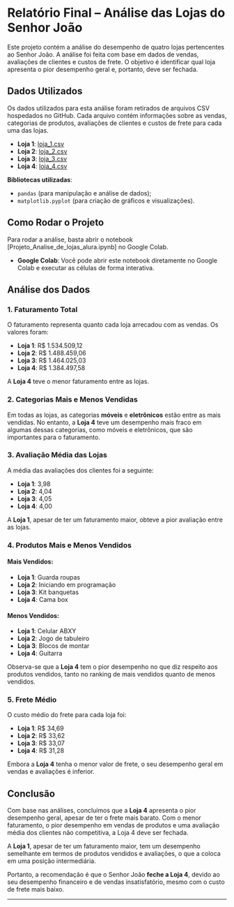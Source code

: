 # Relatório Final – Análise das Lojas do Senhor João

Este projeto contém a análise do desempenho de quatro lojas pertencentes ao Senhor João. A análise foi feita com base em dados de vendas, avaliações de clientes e custos de frete. O objetivo é identificar qual loja apresenta o pior desempenho geral e, portanto, deve ser fechada.

## Dados Utilizados

Os dados utilizados para esta análise foram retirados de arquivos CSV hospedados no GitHub. Cada arquivo contém informações sobre as vendas, categorias de produtos, avaliações de clientes e custos de frete para cada uma das lojas.

- **Loja 1**: [loja_1.csv](https://raw.githubusercontent.com/alura-es-cursos/challenge1-data-science/refs/heads/main/base-de-dados-challenge-1/loja_1.csv)
- **Loja 2**: [loja_2.csv](https://raw.githubusercontent.com/alura-es-cursos/challenge1-data-science/refs/heads/main/base-de-dados-challenge-1/loja_2.csv)
- **Loja 3**: [loja_3.csv](https://raw.githubusercontent.com/alura-es-cursos/challenge1-data-science/refs/heads/main/base-de-dados-challenge-1/loja_3.csv)
- **Loja 4**: [loja_4.csv](https://raw.githubusercontent.com/alura-es-cursos/challenge1-data-science/refs/heads/main/base-de-dados-challenge-1/loja_4.csv)

**Bibliotecas utilizadas**: 
- `pandas` (para manipulação e análise de dados);
- `matplotlib.pyplot` (para criação de gráficos e visualizações).
  
## Como Rodar o Projeto

Para rodar a análise, basta abrir o notebook [Projeto_Analise_de_lojas_alura.ipynb] no Google Colab.

- **Google Colab**: Você pode abrir este notebook diretamente no Google Colab e executar as células de forma interativa.

## Análise dos Dados

### 1. Faturamento Total
O faturamento representa quanto cada loja arrecadou com as vendas. Os valores foram:

- **Loja 1**: R$ 1.534.509,12
- **Loja 2**: R$ 1.488.459,06
- **Loja 3**: R$ 1.464.025,03
- **Loja 4**: R$ 1.384.497,58

A **Loja 4** teve o menor faturamento entre as lojas.

### 2. Categorias Mais e Menos Vendidas
Em todas as lojas, as categorias **móveis** e **eletrônicos** estão entre as mais vendidas. No entanto, a **Loja 4** teve um desempenho mais fraco em algumas dessas categorias, como móveis e eletrônicos, que são importantes para o faturamento.

### 3. Avaliação Média das Lojas
A média das avaliações dos clientes foi a seguinte:

- **Loja 1**: 3,98
- **Loja 2**: 4,04
- **Loja 3**: 4,05
- **Loja 4**: 4,00

A **Loja 1**, apesar de ter um faturamento maior, obteve a pior avaliação entre as lojas.

### 4. Produtos Mais e Menos Vendidos
#### Mais Vendidos:
- **Loja 1**: Guarda roupas
- **Loja 2**: Iniciando em programação
- **Loja 3**: Kit banquetas
- **Loja 4**: Cama box

#### Menos Vendidos:
- **Loja 1**: Celular ABXY
- **Loja 2**: Jogo de tabuleiro
- **Loja 3**: Blocos de montar
- **Loja 4**: Guitarra

Observa-se que a **Loja 4** tem o pior desempenho no que diz respeito aos produtos vendidos, tanto no ranking de mais vendidos quanto de menos vendidos.

### 5. Frete Médio
O custo médio do frete para cada loja foi:

- **Loja 1**: R$ 34,69
- **Loja 2**: R$ 33,62
- **Loja 3**: R$ 33,07
- **Loja 4**: R$ 31,28

Embora a **Loja 4** tenha o menor valor de frete, o seu desempenho geral em vendas e avaliações é inferior.

## Conclusão

Com base nas análises, concluímos que a **Loja 4** apresenta o pior desempenho geral, apesar de ter o frete mais barato. Com o menor faturamento, o pior desempenho em vendas de produtos e uma avaliação média dos clientes não competitiva, a Loja 4 deve ser fechada.

A **Loja 1**, apesar de ter um faturamento maior, tem um desempenho semelhante em termos de produtos vendidos e avaliações, o que a coloca em uma posição intermediária.

Portanto, a recomendação é que o Senhor João **feche a Loja 4**, devido ao seu desempenho financeiro e de vendas insatisfatório, mesmo com o custo de frete mais baixo.

---
